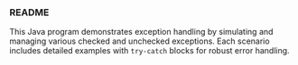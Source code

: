 ### README

This Java program demonstrates exception handling by simulating and managing various checked and unchecked exceptions. 
Each scenario includes detailed examples with `try-catch` blocks for robust error handling.

